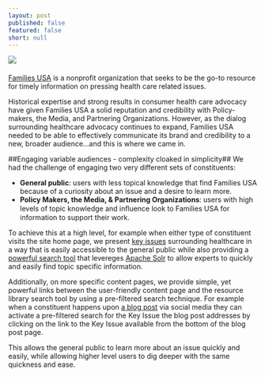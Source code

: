 ```yaml
---
layout: post
published: false
featured: false
short: null
---
```


<img src="http://familiesusa.org/profiles/families_usa/themes/zen_famusa/logo.png" href="http://www.familiesusa.org" style="margin-bottom: 20px" /><br>
[Families USA](http://www.familiesusa.org) is a nonprofit organization that seeks to be the go-to resource for timely information on pressing health care related issues.

Historical expertise and strong results in consumer health care advocacy have given Families USA a solid reputation and credibility with Policy-makers, the Media, and Partnering Organizations. However, as the dialog surrounding healthcare advocacy continues to expand, Families USA needed to be able to effectively communicate its brand and credibility to a new, broader audience...and this is where we came in.

##Engaging variable audiences - complexity cloaked in simplicity##
We had the challenge of engaging two very different sets of constituents:
* **General public**: users with less topical knowledge that find Families USA because of a curiosity about an issue and a desire to learn more.
* **Policy Makers, the Media, & Partnering Organizations**: users with high levels of topic knowledge and inﬂuence look to Families USA for information to support their work.

To achieve this at a high level, for example when either type of constituent visits the site home page, we present [key issues](http://www.familiesusa.org/issues) surrounding healthcare in a way that is easily accessible to the general public while also providing a [powerful search tool](http://www.familiesusa.org/library) that levereges [Apache Solr](https://lucene.apache.org/solr) to allow experts to quickly and easily find topic specific information.

Additionally, on more specific content pages, we provide simple, yet powerful links between the user-friendly content page and the resource library search tool by using a pre-filtered search technique. For example when a constituent happens upon [a blog post](http://familiesusa.org/blog/2014/03/independents-want-improvements-affordable-care-act-not-repeal) via social media they can activate a pre-filtered search for the Key Issue the blog post addresses by clicking on the link to the Key Issue available from the bottom of the blog post page.

This allows the general public to learn more about an issue quickly and easily, while allowing higher level users to dig deeper with the same quickness and ease.